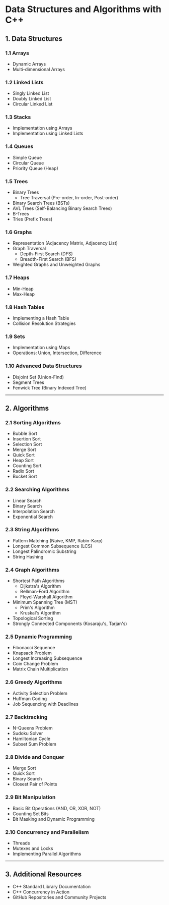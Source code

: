 # Data Structures and Algorithms with C++

## 1. Data Structures

### 1.1 Arrays

- Dynamic Arrays
- Multi-dimensional Arrays

### 1.2 Linked Lists

- Singly Linked List
- Doubly Linked List
- Circular Linked List

### 1.3 Stacks

- Implementation using Arrays
- Implementation using Linked Lists

### 1.4 Queues

- Simple Queue
- Circular Queue
- Priority Queue (Heap)

### 1.5 Trees

- Binary Trees
  - Tree Traversal (Pre-order, In-order, Post-order)
- Binary Search Trees (BSTs)
- AVL Trees (Self-Balancing Binary Search Trees)
- B-Trees
- Tries (Prefix Trees)

### 1.6 Graphs

- Representation (Adjacency Matrix, Adjacency List)
- Graph Traversal
  - Depth-First Search (DFS)
  - Breadth-First Search (BFS)
- Weighted Graphs and Unweighted Graphs

### 1.7 Heaps

- Min-Heap
- Max-Heap

### 1.8 Hash Tables

- Implementing a Hash Table
- Collision Resolution Strategies

### 1.9 Sets

- Implementation using Maps
- Operations: Union, Intersection, Difference

### 1.10 Advanced Data Structures

- Disjoint Set (Union-Find)
- Segment Trees
- Fenwick Tree (Binary Indexed Tree)

---

## 2. Algorithms

### 2.1 Sorting Algorithms

- Bubble Sort
- Insertion Sort
- Selection Sort
- Merge Sort
- Quick Sort
- Heap Sort
- Counting Sort
- Radix Sort
- Bucket Sort

### 2.2 Searching Algorithms

- Linear Search
- Binary Search
- Interpolation Search
- Exponential Search

### 2.3 String Algorithms

- Pattern Matching (Naive, KMP, Rabin-Karp)
- Longest Common Subsequence (LCS)
- Longest Palindromic Substring
- String Hashing

### 2.4 Graph Algorithms

- Shortest Path Algorithms
  - Dijkstra's Algorithm
  - Bellman-Ford Algorithm
  - Floyd-Warshall Algorithm
- Minimum Spanning Tree (MST)
  - Prim's Algorithm
  - Kruskal's Algorithm
- Topological Sorting
- Strongly Connected Components (Kosaraju's, Tarjan's)

### 2.5 Dynamic Programming

- Fibonacci Sequence
- Knapsack Problem
- Longest Increasing Subsequence
- Coin Change Problem
- Matrix Chain Multiplication

### 2.6 Greedy Algorithms

- Activity Selection Problem
- Huffman Coding
- Job Sequencing with Deadlines

### 2.7 Backtracking

- N-Queens Problem
- Sudoku Solver
- Hamiltonian Cycle
- Subset Sum Problem

### 2.8 Divide and Conquer

- Merge Sort
- Quick Sort
- Binary Search
- Closest Pair of Points

### 2.9 Bit Manipulation

- Basic Bit Operations (AND, OR, XOR, NOT)
- Counting Set Bits
- Bit Masking and Dynamic Programming

### 2.10 Concurrency and Parallelism

- Threads
- Mutexes and Locks
- Implementing Parallel Algorithms

---

## 3. Additional Resources

- C++ Standard Library Documentation
- C++ Concurrency in Action
- GitHub Repositories and Community Projects
